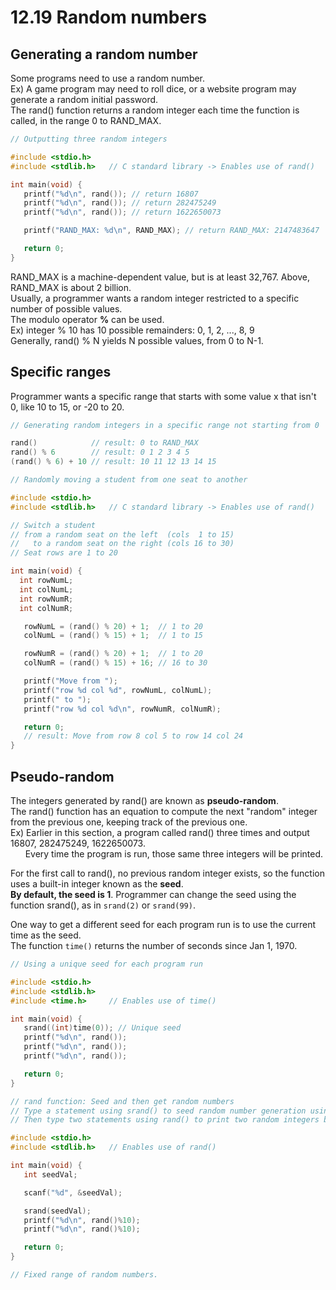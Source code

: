 # 12.19 Random numbers

## Generating a random number
Some programs need to use a random number.   
Ex) A game program may need to roll dice, or a website program may generate a random initial password.   
The rand() function returns a random integer each time the function is called, in the range 0 to RAND_MAX.   
```c
// Outputting three random integers

#include <stdio.h>
#include <stdlib.h>   // C standard library -> Enables use of rand()

int main(void) {
   printf("%d\n", rand()); // return 16807
   printf("%d\n", rand()); // return 282475249
   printf("%d\n", rand()); // return 1622650073

   printf("RAND_MAX: %d\n", RAND_MAX); // return RAND_MAX: 2147483647

   return 0;
}
```

RAND_MAX is a machine-dependent value, but is at least 32,767. Above, RAND_MAX is about 2 billion.   
Usually, a programmer wants a random integer restricted to a specific number of possible values.   
The modulo operator **%** can be used.   
Ex) integer % 10 has 10 possible remainders: 0, 1, 2, ..., 8, 9   
Generally, rand() % N yields N possible values, from 0 to N-1.   

## Specific ranges
Programmer wants a specific range that starts with some value x that isn't 0, like 10 to 15, or -20 to 20.   
```c
// Generating random integers in a specific range not starting from 0

rand()            // result: 0 to RAND_MAX
rand() % 6        // result: 0 1 2 3 4 5
(rand() % 6) + 10 // result: 10 11 12 13 14 15
```

```c
// Randomly moving a student from one seat to another

#include <stdio.h>
#include <stdlib.h>   // C standard library -> Enables use of rand()

// Switch a student
// from a random seat on the left  (cols  1 to 15)
//   to a random seat on the right (cols 16 to 30)
// Seat rows are 1 to 20

int main(void) {
  int rowNumL;
  int colNumL;
  int rowNumR;
  int colNumR;

   rowNumL = (rand() % 20) + 1;  // 1 to 20
   colNumL = (rand() % 15) + 1;  // 1 to 15

   rowNumR = (rand() % 20) + 1;  // 1 to 20
   colNumR = (rand() % 15) + 16; // 16 to 30

   printf("Move from ");
   printf("row %d col %d", rowNumL, colNumL);
   printf(" to ");
   printf("row %d col %d\n", rowNumR, colNumR);

   return 0;
   // result: Move from row 8 col 5 to row 14 col 24
}
```

## Pseudo-random
The integers generated by rand() are known as **pseudo-random**.   
The rand() function has an equation to compute the next "random" integer from the previous one, keeping track of the previous one.   
Ex) Earlier in this section, a program called rand() three times and output 16807, 282475249, 1622650073.   
&nbsp;&nbsp;&nbsp;&nbsp;&nbsp;&nbsp;Every time the program is run, those same three integers will be printed.

For the first call to rand(), no previous random integer exists, so the function uses a built-in integer known as the **seed**.   
**By default, the seed is 1**. Programmer can change the seed using the function srand(), as in ``srand(2)`` or ``srand(99)``.   

One way to get a different seed for each program run is to use the current time as the seed.   
The function ``time()`` returns the number of seconds since Jan 1, 1970.   
```c
// Using a unique seed for each program run

#include <stdio.h>
#include <stdlib.h>   
#include <time.h>     // Enables use of time()

int main(void) {
   srand((int)time(0)); // Unique seed
   printf("%d\n", rand());
   printf("%d\n", rand());
   printf("%d\n", rand());

   return 0;
}
```
```c
// rand function: Seed and then get random numbers
// Type a statement using srand() to seed random number generation using variable seedVal.
// Then type two statements using rand() to print two random integers between 0 and 9. End with a newline.

#include <stdio.h>
#include <stdlib.h>   // Enables use of rand()

int main(void) {
   int seedVal;

   scanf("%d", &seedVal);

   srand(seedVal);
   printf("%d\n", rand()%10);
   printf("%d\n", rand()%10);

   return 0;
}
```
```c
// Fixed range of random numbers.


```
